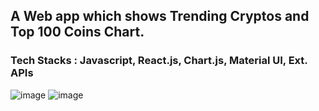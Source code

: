 ## A Web app which shows Trending Cryptos and Top 100 Coins Chart.
### Tech Stacks : Javascript, React.js, Chart.js, Material UI, Ext. APIs
![image](https://user-images.githubusercontent.com/78155393/224480328-8e93456c-f728-4717-8c0f-976310eafab1.png)
![image](https://user-images.githubusercontent.com/78155393/224480389-0de1fafb-83be-4b02-afcd-1f13c120420c.png)
